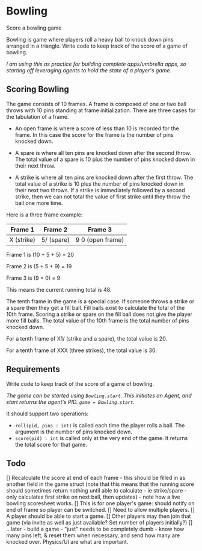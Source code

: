 # Bowling

Score a bowling game

Bowling is game where players roll a heavy ball to knock down pins arranged in a triangle. Write code to keep track of the score of a game of bowling.

*I am using this as practice for building complete apps/umbrella apps, so starting off leveraging agents to
hold the state of a player's game.*

## Scoring Bowling

The game consists of 10 frames. A frame is composed of one or two ball throws with 10 pins standing at frame initialization. There are three cases for the tabulation of a frame.

* An open frame is where a score of less than 10 is recorded for the frame. In this case the score for the frame is the number of pins knocked down.

* A spare is where all ten pins are knocked down after the second throw. The total value of a spare is 10 plus the number of pins knocked down in their next throw.

* A strike is where all ten pins are knocked down after the first throw. The total value of a strike is 10 plus the number of pins knocked down in their next two throws. If a strike is immediately followed by a second strike, then we can not total the value of first strike until they throw the ball one more time.

Here is a three frame example:

| Frame 1         | Frame 2       | Frame 3                |
| :-------------: |:-------------:| :---------------------:|
| X (strike)      | 5/ (spare)    | 9 0 (open frame)       |

Frame 1 is (10 + 5 + 5) = 20

Frame 2 is (5 + 5 + 9) = 19

Frame 3 is (9 + 0) = 9

This means the current running total is 48.

The tenth frame in the game is a special case. If someone throws a strike or a spare then they get a fill ball. Fill balls exist to calculate the total of the 10th frame. Scoring a strike or spare on the fill ball does not give the player more fill balls. The total value of the 10th frame is the total number of pins knocked down.

For a tenth frame of X1/ (strike and a spare), the total value is 20.

For a tenth frame of XXX (three strikes), the total value is 30.

## Requirements

Write code to keep track of the score of a game of bowling.

*The game can be started using `Bowling.start`. This initiates
an Agent, and start returns the agent's PID. `game = Bowling.start`.*

It should support two operations:

* `roll(pid, pins : int)` is called each time the player rolls a ball. The argument is the number of pins knocked down.
* `score(pid) : int` is called only at the very end of the game. It returns the total score for that game.


## Todo

[] Recalculate the score at end of each frame - this should be filled in as another field in the game struct (note that this means that the running score should sometimes return nothing until able to calculate - ie strike/spare - only calculates first strike on next ball, then updates) - note how
a live bowling scoresheet works.
[] This is for one player's game: should notify on end of frame so player can be switched.
[] Need to allow multiple players.
[] A player should be able to start a game.
[] Other players may then join that game (via invite as well as just available? Set number of players initially?)
[] ...later - build a game - "just" needs to be completely dumb - know how many pins left, & reset them when necessary, and send how many are knocked over. Physics/UI are what are important.
